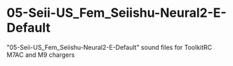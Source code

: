 # 05-Seii-US_Fem_Seiishu-Neural2-E-Default
"05-Seii-US_Fem_Seiishu-Neural2-E-Default" sound files for ToolkitRC M7AC and M9 chargers
